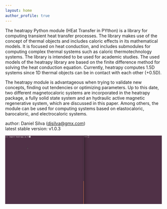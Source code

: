 ```yaml
---
layout: home
author_profile: true
---
```


The heatrapy Python module (HEat Transfer in PYthon) is a library for computing transient heat transfer processes. The library makes use of the concept of thermal objects and includes caloric effects in its mathematical models. It is focused on heat conduction, and includes submodules for computing complex thermal systems such as caloric thermotechnology systems. The library is intended to be used for academic studies. The used models of the heatrapy library are based on the finite difference method for solving the heat conduction equation. Currently, heatrapy computes 1.5D systems since 1D thermal objects can be in contact with each other (+0.5D).

The heatrapy module is advantageous when trying to validate new concepts, finding out tendencies or optimizing parameters. Up to this date, two different magnetocaloric systems are incorporated in the heatrapy package, a fully solid state system and an hydraulic active magnetic regenerative system, which are discussed in this paper. Among others, the module can be used for computing systems based on elastocaloric, barocaloric, and electrocaloric systems.

author: Daniel Silva (djsilva@gmx.com) <br> latest stable version: v1.0.3

![heatrapy-screenshot](/assets/example.gif)
